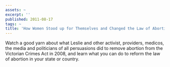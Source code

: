 ```yaml
---
assets: ~
excerpt: ''
published: 2011-08-17
tags: ~
title: 'How Women Stood up for Themselves and Changed the Law of Abortion '
---
```

Watch a good yarn about what Leslie and other activist, providers, medicos, the media and politicians of all persuasions did to remove abortion from the Victorian Crimes Act in 2008, and learn what you can do to reform the law of abortion in your state or country. 